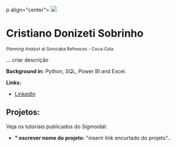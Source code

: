 
p align="center">
  <img src="Banner_Git.png" >
</p>

# Cristiano Donizeti Sobrinho
<sub>*Planning Analyst* at Sorocaba Refrescos - Coca-Cola</sub>

... criar descrição 



**Background in:** Python, SQL, Power BI and Excel.

**Links:**

* [LinkedIn](https://www.linkedin.com/in/cristiano-donizeti-sobrinho-61057325/)



## Projetos:
Veja os tutoriais publicados do Sigmoidal:

* **" escrever nome do projeto:** "inserir link encurtado do projeto"..
